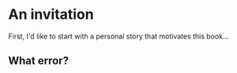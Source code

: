 # An invitation

First, I'd like to start with a personal story that motivates this book...

## What error?